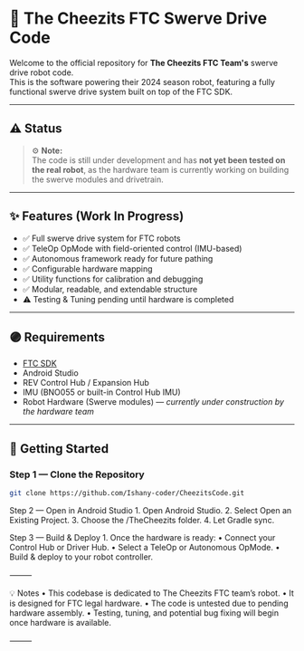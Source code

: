 # 🧀 The Cheezits FTC Swerve Drive Code

Welcome to the official repository for **The Cheezits FTC Team's** swerve drive robot code.  
This is the software powering their 2024 season robot, featuring a fully functional swerve drive system built on top of the FTC SDK.

---

## ⚠️ Status

> ⚙️ **Note:**  
> The code is still under development and has **not yet been tested on the real robot**, as the hardware team is currently working on building the swerve modules and drivetrain.

---

## ✨ Features (Work In Progress)

- ✅ Full swerve drive system for FTC robots
- ✅ TeleOp OpMode with field-oriented control (IMU-based)
- ✅ Autonomous framework ready for future pathing
- ✅ Configurable hardware mapping
- ✅ Utility functions for calibration and debugging
- ✅ Modular, readable, and extendable structure
- ⚠️ Testing & Tuning pending until hardware is completed

---

## 🟣 Requirements

- [FTC SDK](https://github.com/FIRST-Tech-Challenge/FtcRobotController)
- Android Studio
- REV Control Hub / Expansion Hub
- IMU (BNO055 or built-in Control Hub IMU)
- Robot Hardware (Swerve modules) — *currently under construction by the hardware team*

---

## 🚀 Getting Started

### Step 1 — Clone the Repository

```bash
git clone https://github.com/Ishany-coder/CheezitsCode.git
```

Step 2 — Open in Android Studio
	1.	Open Android Studio.
	2.	Select Open an Existing Project.
	3.	Choose the /TheCheezits folder.
	4.	Let Gradle sync.

Step 3 — Build & Deploy
	1.	Once the hardware is ready:
	•	Connect your Control Hub or Driver Hub.
	•	Select a TeleOp or Autonomous OpMode.
	•	Build & deploy to your robot controller.

⸻

💡 Notes
	•	This codebase is dedicated to The Cheezits FTC team’s robot.
	•	It is designed for FTC legal hardware.
	•	The code is untested due to pending hardware assembly.
	•	Testing, tuning, and potential bug fixing will begin once hardware is available.

⸻
